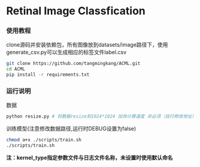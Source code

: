 # Retinal Image Classfication
### 使用教程
clone源码并安装依赖包，所有图像放到datasets/image路径下，使用generate_csv.py可以生成相应的标签文件label.csv
```bash
git clone https://github.com/tangmingkang/ACML.git
cd ACML
pip install -r requirements.txt
```
### 运行说明
数据
```bash
python resize.py # 将数据resize到1024*1024 加快计算速度 非必须（自行修改地址）
```
训练模型(注意修改数据路径,运行时DEBUG设置为false)
```bash
chmod a+x ./scripts/train.sh
./scripts/train.sh
```
**注：kernel_type指定参数文件与日志文件名称，未设置时使用默认命名**
